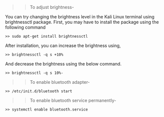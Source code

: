 >> To adjust brightness-

You can try changing the brightness level in the Kali Linux terminal using brightnessctl package. First, you may have to install the package using the following command

	>> sudo apt-get install brightnessctl
 
After installation, you can increase the brightness using,

	>> brightnessctl -q s +10% 

And decrease the brightness using the below command.

	>> brightnessctl -q s 10%- 
	
	
	
>> To enable bluetooth adapter-

	>> /etc/init.d/bluetooth start
	
>> To enable bluetooth service permanently-
	
	>> systemctl enable bluetooth.service

